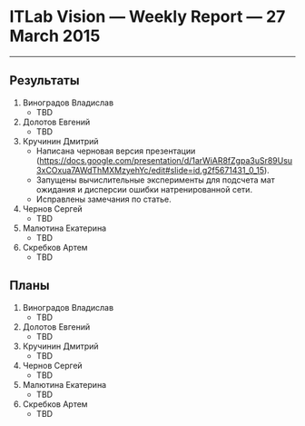 # ITLab Vision — Weekly Report — 27 March 2015

----------------

## Результаты

  1. Виноградов Владислав
     - TBD
  1. Долотов Евгений
     - TBD
  1. Кручинин Дмитрий
     - Написана черновая версия презентации (https://docs.google.com/presentation/d/1arWiAR8fZgpa3uSr89Usu3xCOxua7AWdThMXMzyehYc/edit#slide=id.g2f5671431_0_15).
     - Запущены вычислительные эксперименты для подсчета мат ожидания и дисперсии ошибки натренированной сети.
     - Исправлены замечания по статье.
  1. Чернов Сергей
     - TBD
  1. Малютина Екатерина
     - TBD
  1. Скребков Артем
     - TBD

## Планы

  1. Виноградов Владислав
     - TBD
  1. Долотов Евгений
     - TBD
  1. Кручинин Дмитрий
     - TBD
  1. Чернов Сергей
     - TBD
  1. Малютина Екатерина
     - TBD
  1. Скребков Артем
     - TBD
